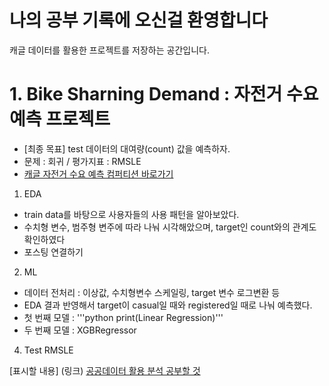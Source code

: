 # 나의 공부 기록에 오신걸 환영합니다

캐글 데이터를 활용한 프로젝트를 저장하는 공간입니다.


# 1. Bike Sharning Demand : 자전거 수요 예측 프로젝트

- [최종 목표] test 데이터의 대여량(count) 값을 예측하자.
- 문제 : 회귀 / 평가지표 : RMSLE
- [캐글 자전거 수요 예측 컴퍼티션 바로가기](https://www.kaggle.com/competitions/bike-sharing-demand/overview)

1. EDA
- train data를 바탕으로 사용자들의 사용 패턴을 알아보았다.
- 수치형 변수, 범주형 변주에 따라 나눠 시각해았으며, target인 count와의 관계도 확인하였다
- 포스팅 연결하기

2. ML
- 데이터 전처리 : 이상값, 수치형변수 스케일링, target 변수 로그변환 등
- EDA 결과 반영해서 target이 casual일 때와 registered일 때로 나눠 예측했다.
- 첫 번째 모델 : '''python print(Linear Regression)'''
- 두 번째 모델 : XGBRegressor
4. Test RMSLE




[표시할 내용] (링크)
[공공데이터 활용 분석 공부할 것](https://github.com/corazzon/open-data-analysis-basic)
